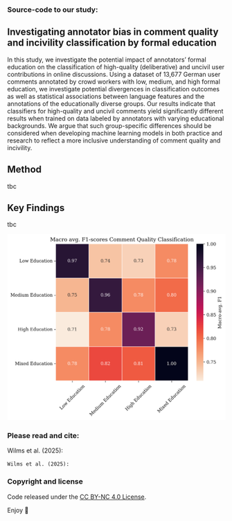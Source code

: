 ### Source-code to our study:
## Investigating annotator bias in comment quality and incivility classification by formal education

In this study, we investigate the potential impact of annotators’ formal education on the classification of high-quality (deliberative) and uncivil user contributions in online discussions. Using a dataset of 13,677 German user comments annotated by crowd workers with low, medium, and high formal education, we investigate potential divergences in classification outcomes as well as statistical associations between language features and the annotations of the educationally diverse groups. Our results indicate that classifiers for high-quality and uncivil comments yield significantly different results when trained on data labeled by annotators with varying educational backgrounds. We argue that such group-specific differences should be considered when developing machine learning models in both practice and research to reflect a more inclusive understanding of comment quality and incivility.


## Method
tbc

## Key Findings
tbc

![Figure 1 - Educational Annotator Bias in Deliberation Classification](figures/Heatmap_MacroF1_Deliberation.png)



### Please read and cite:
Wilms et al. (2025):

```
Wilms et al. (2025):
```



### Copyright and license

Code released under the [CC BY-NC 4.0 License](https://creativecommons.org/licenses/by-nc/4.0/deed.en).

Enjoy 💞
